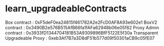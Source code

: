 # learn_upgradeableContracts
Box contract : 0xF5deF0ea24815f461782A2e2FcD0AF8A93e602e1
BoxV2 contract : 0x3490B2e576B515AfB66fa1fAFa62948b06e05f82
Proxy Admin contract : 0x3933fD1344704181B53A9309896BfF5122E5f30a
Transparent Upgradeable Proxy : 0xeb3Af7B7a3D8dF51b577d09f50301aCB9c05fE07